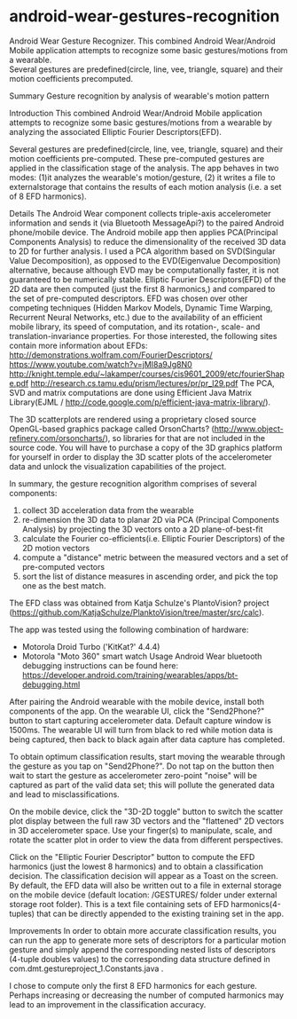 # android-wear-gestures-recognition
Android Wear Gesture Recognizer. 
This combined Android Wear/Android Mobile application attempts to recognize some basic gestures/motions from a wearable.  
Several gestures are predefined(circle, line, vee, triangle, square) and their motion coefficients precomputed.

Summary
Gesture recognition by analysis of wearable's motion pattern

Introduction
This combined Android Wear/Android Mobile application attempts to recognize some basic gestures/motions from a wearable by analyzing the associated Elliptic Fourier Descriptors(EFD).

Several gestures are predefined(circle, line, vee, triangle, square) and their motion coefficients pre-computed. These pre-computed gestures are applied in the classification stage of the analysis. 
The app behaves in two modes: (1)it analyzes the wearable's motion/gesture, (2) it writes a file to externalstorage that contains the results of each motion analysis (i.e. a set of 8 EFD harmonics). 

Details
The Android Wear component collects triple-axis accelerometer information and sends it (via Bluetooth MessageApi?) to the paired Android phone/mobile device. The Android mobile app then applies PCA(Principal Components Analysis) to reduce the dimensionality of the received 3D data to 2D for further analysis. I used a PCA algorithm based on SVD(Singular Value Decomposition), as opposed to the EVD(Eigenvalue Decomposition) alternative, because although EVD may be computationally faster, it is not guaranteed to be numerically stable. Elliptic Fourier Descriptors(EFD) of the 2D data are then computed (just the first 8 harmonics,) and compared to the set of pre-computed descriptors. EFD was chosen over other competing techniques (Hidden Markov Models, Dynamic Time Warping, Recurrent Neural Networks, etc.) due to the availability of an efficient mobile library, its speed of computation, and its rotation-, scale- and translation-invariance properties. 
For those interested, the following sites contain more information about EFDs: 
http://demonstrations.wolfram.com/FourierDescriptors/ 
https://www.youtube.com/watch?v=jMI8a9Jg8N0 
http://knight.temple.edu/~lakamper/courses/cis9601_2009/etc/fourierShape.pdf 
http://research.cs.tamu.edu/prism/lectures/pr/pr_l29.pdf 
The PCA, SVD and matrix computations are done using Efficient Java Matrix Library(EJML / http://code.google.com/p/efficient-java-matrix-library/).

The 3D scatterplots are rendered using a proprietary closed source OpenGL-based graphics package called OrsonCharts? (http://www.object-refinery.com/orsoncharts/), so libraries for that are not included in the source code. You will have to purchase a copy of the 3D graphics platform for yourself in order to display the 3D scatter plots of the accelerometer data and unlock the visualization capabilities of the project.

In summary, the gesture recognition algorithm comprises of several components: 
1. collect 3D acceleration data from the wearable 
2. re-dimension the 3D data to planar 2D via PCA (Principal Components Analysis) by projecting the 3D vectors onto a 2D plane-of-best-fit 
3. calculate the Fourier co-efficients(i.e. Elliptic Fourier Descriptors) of the 2D motion vectors 
4. compute a "distance" metric between the measured vectors and a set of pre-computed vectors 
5. sort the list of distance measures in ascending order, and pick the top one as the best match. 

The EFD class was obtained from Katja Schulze's PlantoVision? project (https://github.com/KatjaSchulze/PlanktoVision/tree/master/src/calc).

The app was tested using the following combination of hardware: 
- Motorola Droid Turbo ('KitKat?' 4.4.4) 
- Motorola "Moto 360" smart watch 
Usage
Android Wear bluetooth debugging instructions can be found here: https://developer.android.com/training/wearables/apps/bt-debugging.html

After pairing the Android wearable with the mobile device, install both components of the app. On the wearable UI, click the "Send2Phone?" button to start capturing accelerometer data. Default capture window is 1500ms. The wearable UI will turn from black to red while motion data is being captured, then back to black again after data capture has completed.

To obtain optimum classification results, start moving the wearable through the gesture as you tap on "Send2Phone?". Do not tap on the button then wait to start the gesture as accelerometer zero-point "noise" will be captured as part of the valid data set; this will pollute the generated data and lead to misclassifications.

On the mobile device, click the "3D-2D toggle" button to switch the scatter plot display between the full raw 3D vectors and the "flattened" 2D vectors in 3D accelerometer space. 
Use your finger(s) to manipulate, scale, and rotate the scatter plot in order to view the data from different perspectives.

Click on the "Elliptic Fourier Descriptor" button to compute the EFD harmonics (just the lowest 8 harmonics) and to obtain a classification decision. The classification decision will appear as a Toast on the screen. By default, the EFD data will also be written out to a file in external storage on the mobile device (default location: /GESTURES/ folder under external storage root folder). 
This is a text file containing sets of EFD harmonics(4-tuples) that can be directly appended to the existing training set in the app.

Improvements
In order to obtain more accurate classification results, you can run the app to generate more sets of descriptors for a particular motion gesture and simply append the corresponding nested lists of descriptors (4-tuple doubles values) to the corresponding data structure defined in com.dmt.gestureproject_1.Constants.java . 

I chose to compute only the first 8 EFD harmonics for each gesture. Perhaps increasing or decreasing the number of computed harmonics may lead to an improvement in the classification accuracy.
